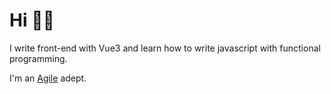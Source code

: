# Hi 🐱‍🚀

I write front-end with Vue3 and learn how to write javascript with functional programming.

I'm an [Agile](https://agilemanifesto.org/) adept.
